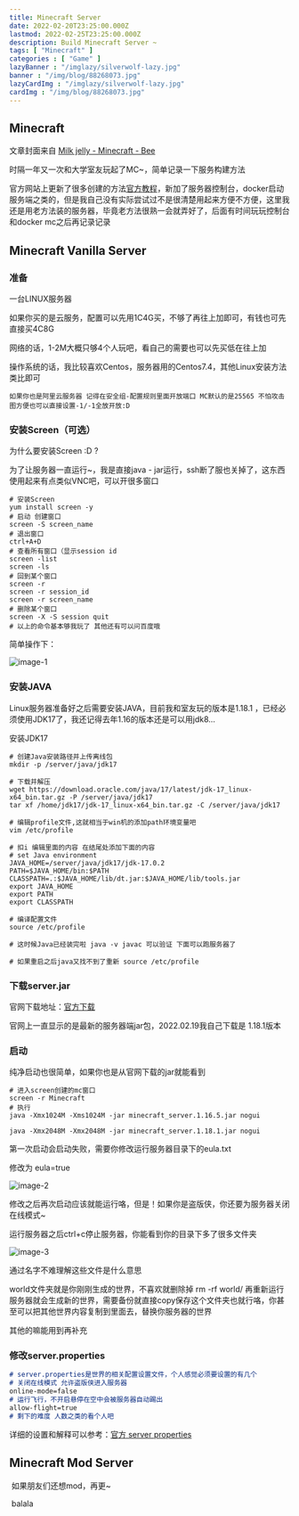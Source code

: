 ```yaml
---
title: Minecraft Server
date: 2022-02-20T23:25:00.000Z
lastmod: 2022-02-25T23:25:00.000Z
description: Build Minecraft Server ~
tags: [ "Minecraft" ]
categories : [ "Game" ]
lazyBanner : "/imglazy/silverwolf-lazy.jpg"
banner : "/img/blog/88268073.jpg"
lazyCardImg : "/imglazy/silverwolf-lazy.jpg"
cardImg : "/img/blog/88268073.jpg"
---
```


## Minecraft

  文章封面来自 [Milk jelly - Minecraft - Bee](https://www.pixiv.net/artworks/88268073)

  时隔一年又一次和大学室友玩起了MC~，简单记录一下服务构建方法

  官方网站上更新了很多创建的方法[官方教程](https://minecraft.fandom.com/wiki/Tutorials/Setting_up_a_server)，新加了服务器控制台，docker启动服务端之类的，但是我自己没有实际尝试过不是很清楚用起来方便不方便，这里我还是用老方法装的服务器，毕竟老方法很熟一会就弄好了，后面有时间玩玩控制台和docker mc之后再记录记录

## Minecraft Vanilla Server

### 准备

  一台LINUX服务器

  如果你买的是云服务，配置可以先用1C4G买，不够了再往上加即可，有钱也可先直接买4C8G

  网络的话，1-2M大概只够4个人玩吧，看自己的需要也可以先买低在往上加

  操作系统的话，我比较喜欢Centos，服务器用的Centos7.4，其他Linux安装方法类比即可

  `如果你也是阿里云服务器 记得在安全组-配置规则里面开放端口 MC默认的是25565 不怕攻击图方便也可以直接设置-1/-1全放开放:D`

### 安装Screen（可选）

  为什么要安装Screen :D ?

  为了让服务器一直运行~，我是直接java - jar运行，ssh断了服也关掉了，这东西使用起来有点类似VNC吧，可以开很多窗口

```shell
# 安装Screen
yum install screen -y
# 启动 创建窗口
screen -S screen_name
# 退出窗口
ctrl+A+D
# 查看所有窗口（显示session id
screen -list
screen -ls
# 回到某个窗口
screen -r
screen -r session_id
screen -r screen_name
# 删除某个窗口
screen -X -S session quit
# 以上的命令基本够我玩了 其他还有可以问百度哦
```

  简单操作下：

![image-1](https://image.lkarrie.com/images/2022/02/20/Minecraft1.png)

### 安装JAVA

  Linux服务器准备好之后需要安装JAVA，目前我和室友玩的版本是1.18.1 ，已经必须使用JDK17了，我还记得去年1.16的版本还是可以用jdk8...

  安装JDK17

```shell
# 创建Java安装路径并上传离线包
mkdir -p /server/java/jdk17

# 下载并解压
wget https://download.oracle.com/java/17/latest/jdk-17_linux-x64_bin.tar.gz -P /server/java/jdk17
tar xf /home/jdk17/jdk-17_linux-x64_bin.tar.gz -C /server/java/jdk17

# 编辑profile文件,这就相当于win机的添加path环境变量吧
vim /etc/profile

# 扣i 编辑里面的内容 在结尾处添加下面的内容
# set Java environment
JAVA_HOME=/server/java/jdk17/jdk-17.0.2
PATH=$JAVA_HOME/bin:$PATH
CLASSPATH=.:$JAVA_HOME/lib/dt.jar:$JAVA_HOME/lib/tools.jar
export JAVA_HOME
export PATH
export CLASSPATH

# 编译配置文件
source /etc/profile

# 这时候Java已经装完啦 java -v javac 可以验证 下面可以跑服务器了

# 如果重启之后java又找不到了重新 source /etc/profile
```

### 下载server.jar

  官网下载地址：[官方下载](https://www.minecraft.net/zh-hans/download/server)

  官网上一直显示的是最新的服务器端jar包，2022.02.19我自己下载是 1.18.1版本

### 启动

  纯净启动也很简单，如果你也是从官网下载的jar就能看到

```shell
# 进入screen创建的mc窗口
screen -r Minecraft
# 执行
java -Xmx1024M -Xms1024M -jar minecraft_server.1.16.5.jar nogui

java -Xmx2048M -Xmx2048M -jar minecraft_server.1.18.1.jar nogui
```

  第一次启动会启动失败，需要你修改运行服务器目录下的eula.txt

  修改为 eula=true

![image-2](https://image.lkarrie.com/images/2022/02/20/Minecraft2.png)

  修改之后再次启动应该就能运行咯，但是！如果你是盗版侠，你还要为服务器关闭在线模式~

  运行服务器之后ctrl+c停止服务器，你能看到你的目录下多了很多文件夹

![image-3](https://image.lkarrie.com/images/2022/02/20/Minecraft3.png)

  通过名字不难理解这些文件是什么意思

  world文件夹就是你刚刚生成的世界，不喜欢就删除掉 rm -rf world/  再重新运行服务器就会生成新的世界，需要备份就直接copy保存这个文件夹也就行咯，你甚至可以把其他世界内容复制到里面去，替换你服务器的世界

  其他的嘛能用到再补充

### 修改server.properties

```markdown
# server.properties是世界的相关配置设置文件，个人感觉必须要设置的有几个
# 关闭在线模式 允许盗版侠进入服务器
online-mode=false
# 运行飞行，不开启悬停在空中会被服务器自动踢出
allow-flight=true
# 剩下的难度 人数之类的看个人吧
```

  详细的设置和解释可以参考：[官方 server properties](https://minecraft.fandom.com/zh/wiki/Server.properties)

## Minecraft Mod Server

​	如果朋友们还想mod，再更~

​	balala